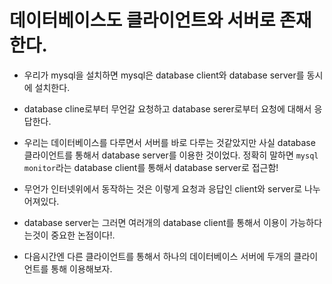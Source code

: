 # 데이터베이스도 클라이언트와 서버로 존재한다.

- 우리가 mysql을 설치하면 mysql은 database client와 database server를 동시에 설치한다.
- database cline로부터 무언갈 요청하고 database serer로부터 요청에 대해서 응답한다.

- 우리는 데이터베이스를 다루면서 서버를 바로 다루는 것같았지만 사실 database 클라이언트를 통해서 database server를 이용한 것이었다.
  정확히 말하면 `mysql monitor`라는 database client를 통해서 database server로 접근함!

- 무언가 인터넷위에서 동작하는 것은 이렇게 요청과 응답인 client와 server로 나누어져있다.

- database server는 그러면 여러개의 database client를 통해서 이용이 가능하다는것이 중요한 논점이다!.

- 다음시간엔 다른 클라이언트를 통해서 하나의 데이터베이스 서버에 두개의 클라이언트를 통해 이용해보자.
